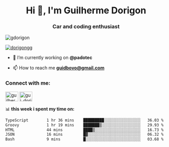 <h1 align="center">Hi 👋, I'm Guilherme Dorigon</h1>
<h3 align="center">Car and coding enthusiast</h3>

<p align="left"> <img src="https://komarev.com/ghpvc/?username=gdorigon&label=Profile%20views&color=0e75b6&style=flat" alt="gdorigon" /> </p>

<p align="left"> <a href="https://twitter.com/dorigongg" target="blank"><img src="https://img.shields.io/twitter/follow/dorigongg?logo=twitter&style=for-the-badge" alt="dorigongg" /></a> </p>

- 🔭 I’m currently working on **@padotec**

- 📫 How to reach me **guidbovo@gmail.com**

<h3 align="left">Connect with me:</h3>
<p align="left">

<a href="https://linkedin.com/in/guilherme dorigon" target="blank"><img align="center" src="https://raw.githubusercontent.com/rahuldkjain/github-profile-readme-generator/master/src/images/icons/Social/linked-in-alt.svg" alt="guilherme dorigon" height="30" width="40" /></a>
<a href="https://instagram.com/gui_dorigon" target="blank"><img align="center" src="https://raw.githubusercontent.com/rahuldkjain/github-profile-readme-generator/master/src/images/icons/Social/instagram.svg" alt="gui_dorigon" height="30" width="40" /></a>
</p>

📊 **this week i spent my time on:**

<!--START_SECTION:waka-->

```txt
TypeScript        1 hr 36 mins    █████████░░░░░░░░░░░░░░░░   36.03 %
Groovy            1 hr 19 mins    ███████▒░░░░░░░░░░░░░░░░░   29.93 %
HTML              44 mins         ████▒░░░░░░░░░░░░░░░░░░░░   16.73 %
JSON              16 mins         █▓░░░░░░░░░░░░░░░░░░░░░░░   06.32 %
Bash              9 mins          █░░░░░░░░░░░░░░░░░░░░░░░░   03.68 %
```

<!--END_SECTION:waka-->


